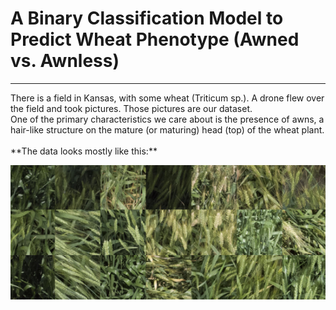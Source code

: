 # A Binary Classification Model to Predict Wheat Phenotype (Awned vs. Awnless)
<hr>
There is a field in Kansas, with some wheat (Triticum sp.). A drone flew over the field and took pictures.
Those pictures are our dataset.  <br/> 
One of the primary characteristics we care about is the presence of awns, a hair-like structure on the mature (or maturing) head (top) of the wheat plant. <br/>
<br/>
**The data looks mostly like this:**<br/>  

![a montage of our wheat dataset](./wheat_data_montage.png)
